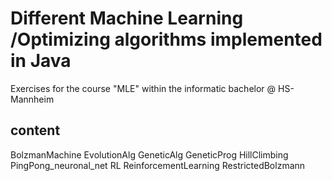 # Different Machine Learning /Optimizing algorithms implemented in Java

Exercises for the course "MLE" within the informatic bachelor @ HS-Mannheim

## content

BolzmanMachine
EvolutionAlg
GeneticAlg
GeneticProg
HillClimbing
PingPong_neuronal_net
RL
ReinforcementLearning
RestrictedBolzmann
